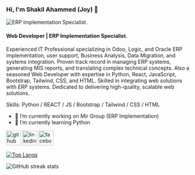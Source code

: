 ### Hi, I'm Shakil Ahammed (Joy) 👋
![ERP Implementation Specialist.](https://media.licdn.com/dms/image/D5616AQEEwUhcvHueWA/profile-displaybackgroundimage-shrink_350_1400/0/1710579826757?e=1721865600&v=beta&t=N4THFQaQnrlpdol5OXQddU1IjouIr8lZSr1zrgkGF0U)
#### Web Developer | ERP Implementation Specialist.

Experienced IT Professional specializing in Odoo, Logic, and Oracle ERP implementation, user support, Business Analysis, Data Migration, and systems integration. Proven track record in managing ERP systems, generating MIS reports, and translating complex technical concepts. Also a seasoned Web Developer with expertise in Python, React, JavaScript, Bootstrap, Tailwind, CSS, and HTML. Skilled in integrating web solutions with ERP systems. Dedicated to delivering high-quality, scalable web solutions.

Skills: Python / REACT / JS / Bootstrap / Tailwind / CSS / HTML 

- 🔭 I’m currently working on Mir Group (ERP Implementation) 
- 🌱 I’m currently learning Python 


[<img src='https://cdn.jsdelivr.net/npm/simple-icons@3.0.1/icons/github.svg' alt='github' height='40'>](https://github.com/saj0cse)  [<img src='https://cdn.jsdelivr.net/npm/simple-icons@3.0.1/icons/linkedin.svg' alt='linkedin' height='40'>](https://www.linkedin.com/in/saj0cse/)  [<img src='https://cdn.jsdelivr.net/npm/simple-icons@3.0.1/icons/facebook.svg' alt='facebook' height='40'>](https://www.facebook.com/saj0cse)  

[![Top Langs](https://github-readme-stats.vercel.app/api/top-langs/?username=saj0cse)](https://github.com/anuraghazra/github-readme-stats)

![GitHub streak stats](https://streak-stats.demolab.com/?user=saj0cse)  

